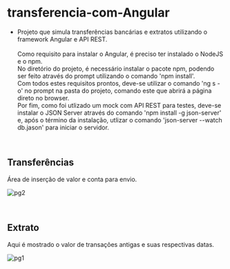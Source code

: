 # transferencia-com-Angular
* Projeto que simula transferências bancárias e extratos utilizando o framework Angular e API REST. <br> <br>
Como requisito para instalar o Angular, é preciso ter instalado o NodeJS e o npm. <br>
No diretório do projeto, é necessário instalar o pacote npm, podendo ser feito através do prompt utilizando o comando 'npm install'. <br>
Com todos estes requisitos prontos, deve-se utilizar o comando 'ng s -o' no prompt na pasta do projeto, comando este que abrirá a página direto no browser. <br>
Por fim, como foi utlizado um mock com API REST para testes, deve-se instalar o JSON Server através do comando 'npm install -g json-server' e, após o término da instalação, utlizar o comando 'json-server --watch db.jason' para iniciar o servidor.

<br>

## Transferências 
Área de inserção de valor e conta para envio.

![pg2](https://user-images.githubusercontent.com/105826347/173481907-abf79e7d-87ec-4734-90d2-5ec0e70c9e10.jpg)

<br>

## Extrato
Aqui é mostrado o valor de transações antigas e suas respectivas datas.

![pg1](https://user-images.githubusercontent.com/105826347/173482282-ce7e26d3-5ab6-4be1-9a7f-4b4bb12362ea.jpg)
